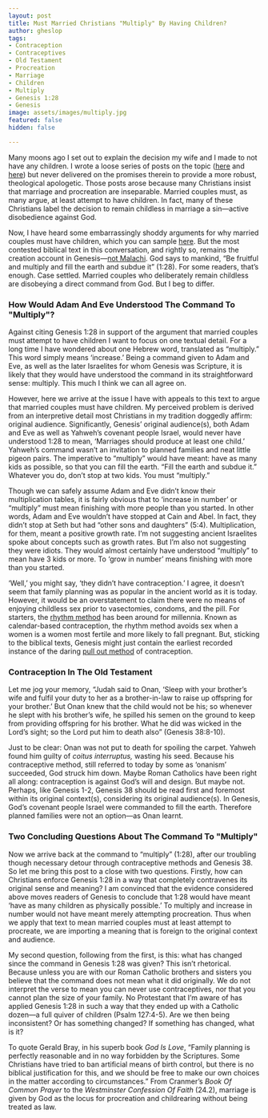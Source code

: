```yaml
---
layout: post
title: Must Married Christians "Multiply" By Having Children?
author: gheslop
tags:
- Contraception
- Contraceptives
- Old Testament
- Procreation
- Marriage
- Children
- Multiply
- Genesis 1:28
- Genesis
image: assets/images/multiply.jpg
featured: false
hidden: false

---
```

Many moons ago I set out to explain the decision my wife and I made to not have any children. I wrote a loose series of posts on the topic ([here](https://rekindle.co.za/content/responding-to-challies-is-it-okay-to-deliberately-not-have-children/ "Must Married Christians Have Children?") and [here](https://rekindle.co.za/content/doodle-childlessness-and-the-sovereignty-of-god/ "Children And God's Sovereignty")) but never delivered on the promises therein to provide a more robust, theological apologetic. Those posts arose because many Christians insist that marriage and procreation are inseparable. Married couples must, as many argue, at least attempt to have children. In fact, many of these Christians label the decision to remain childless in marriage a sin—active disobedience against God.

Now, I have heard some embarrassingly shoddy arguments for why married couples must have children, which you can sample [here](https://rekindle.co.za/content/unconvincing-arguments-for-why-married-couples-must-have-children/ "Unconvincing Arguments Insistent On Childbearing"). But the most contested biblical text in this conversation, and rightly so, remains the creation account in Genesis—[not Malachi](http://www.rekindle.co.za/content/malachi-on-divorce-godly-offspring-and-the-gospel/ "Does God Require Godly Offspring?"). God says to mankind, “Be fruitful and multiply and fill the earth and subdue it” (1:28). For some readers, that’s enough. Case settled. Married couples who deliberately remain childless are disobeying a direct command from God. But I beg to differ.

### How Would Adam And Eve Understood The Command To "Multiply"?

Against citing Genesis 1:28 in support of the argument that married couples must attempt to have children I want to focus on one textual detail. For a long time I have wondered about one Hebrew word, translated as “multiply.” This word simply means ‘increase.’ Being a command given to Adam and Eve, as well as the later Israelites for whom Genesis was Scripture, it is likely that they would have understood the command in its straightforward sense: multiply. This much I think we can all agree on.

However, here we arrive at the issue I have with appeals to this text to argue that married couples must have children. My perceived problem is derived from an interpretive detail most Christians in my tradition doggedly affirm: original audience. Significantly, Genesis’ original audience(s), both Adam and Eve as well as Yahweh’s covenant people Israel, would never have understood 1:28 to mean, ‘Marriages should produce at least one child.’ Yahweh’s command wasn’t an invitation to planned families and neat little pigeon pairs. The imperative to “multiply” would have meant: have as many kids as possible, so that you can fill the earth. “Fill the earth and subdue it.” Whatever you do, don’t stop at two kids. You must “multiply.”

Though we can safely assume Adam and Eve didn’t know their multiplication tables, it is fairly obvious that to ‘increase in number’ or “multiply” must mean finishing with more people than you started. In other words, Adam and Eve wouldn’t have stopped at Cain and Abel. In fact, they didn’t stop at Seth but had “other sons and daughters” (5:4). Multiplication, for them, meant a positive growth rate. I’m not suggesting ancient Israelites spoke about concepts such as growth rates. But I’m also not suggesting they were idiots. They would almost certainly have understood “multiply” to mean have 3 kids or more. To ‘grow in number’ means finishing with more than you started.

‘Well,’ you might say, ‘they didn’t have contraception.’ I agree, it doesn’t seem that family planning was as popular in the ancient world as it is today. However, it would be an overstatement to claim there were no means of enjoying childless sex prior to vasectomies, condoms, and the pill. For starters, the [rhythm method](https://en.wikipedia.org/wiki/Calendar-based_contraceptive_methods "Calendar Based Contraception") has been around for millennia. Known as calendar-based contraception, the rhythm method avoids sex when a women is a women most fertile and more likely to fall pregnant. But, sticking to the biblical texts, Genesis might just contain the earliest recorded instance of the daring [pull out method](https://en.wikipedia.org/wiki/Coitus_interruptus "Coitus Interruptus") of contraception.

### Contraception In The Old Testament

Let me jog your memory, “Judah said to Onan, ‘Sleep with your brother’s wife and fulfil your duty to her as a brother-in-law to raise up offspring for your brother.’ But Onan knew that the child would not be his; so whenever he slept with his brother’s wife, he spilled his semen on the ground to keep from providing offspring for his brother. What he did was wicked in the Lord’s sight; so the Lord put him to death also” (Genesis 38:8-10).

Just to be clear: Onan was not put to death for spoiling the carpet. Yahweh found him guilty of _coitus interruptus,_ wasting his seed. Because his contraceptive method, still referred to today by some as ‘onanism’ succeeded, God struck him down. Maybe Roman Catholics have been right all along: contraception is against God’s will and design. But maybe not. Perhaps, like Genesis 1-2, Genesis 38 should be read first and foremost within its original context(s), considering its original audience(s). In Genesis, God’s covenant people Israel were commanded to fill the earth. Therefore planned families were not an option—as Onan learnt.

### Two Concluding Questions About The Command To "Multiply"

Now we arrive back at the command to “multiply” (1:28), after our troubling though necessary detour through contraceptive methods and Genesis 38. So let me bring this post to a close with two questions. Firstly, how can Christians enforce Genesis 1:28 in a way that completely contravenes its original sense and meaning? I am convinced that the evidence considered above moves readers of Genesis to conclude that 1:28 would have meant ‘have as many children as physically possible.’ To multiply and increase in number would not have meant merely attempting procreation. Thus when we apply that text to mean married couples must at least attempt to procreate, we are importing a meaning that is foreign to the original context and audience.

My second question, following from the first, is this: what has changed since the command in Genesis 1:28 was given? This isn’t rhetorical. Because unless you are with our Roman Catholic brothers and sisters you believe that the command does not mean what it did originally. We do not interpret the verse to mean you can never use contraceptives, nor that you cannot plan the size of your family. No Protestant that I’m aware of has applied Genesis 1:28 in such a way that they ended up with a Catholic dozen—a full quiver of children (Psalm 127:4-5). Are we then being inconsistent? Or has something changed? If something has changed, what is it?

To quote Gerald Bray, in his superb book _God Is Love_, “Family planning is perfectly reasonable and in no way forbidden by the Scriptures. Some Christians have tried to ban artificial means of birth control, but there is no biblical justification for this, and we should be free to make our own choices in the matter according to circumstances.” From Cranmer’s _Book Of Common Prayer_ to the _Westminster Confession Of Faith_ (24.2), marriage is given by God as the locus for procreation and childrearing without being treated as law.